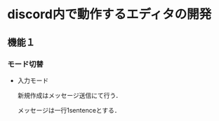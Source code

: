 # discord内で動作するエディタの開発
## 機能１
### モード切替
- 入力モード 
  
  新規作成はメッセージ送信にて行う．
  
  メッセージは一行1sentenceとする．
  
